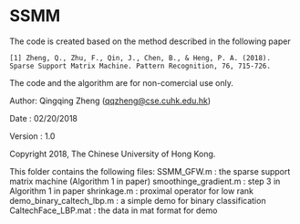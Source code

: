 # SSMM

The code is created based on the method described in the following paper 

	[1] Zheng, Q., Zhu, F., Qin, J., Chen, B., & Heng, P. A. (2018). Sparse Support Matrix Machine. Pattern Recognition, 76, 715-726.

The code and the algorithm are for non-comercial use only.

Author: Qingqing Zheng (qqzheng@cse.cuhk.edu.hk)

Date  : 02/20/2018

Version : 1.0 

Copyright 2018, The Chinese University of Hong Kong.


This folder contains the following files:
SSMM_GFW.m					: the sparse support matrix machine (Algorithm 1 in paper)
smoothinge_gradient.m 		: step 3 in Algorithm 1 in paper
shrinkage.m					: proximal operator for low rank
demo_binary_caltech_lbp.m 	: a simple demo for binary classification 
CaltechFace_LBP.mat  		: the data in mat format for demo 


